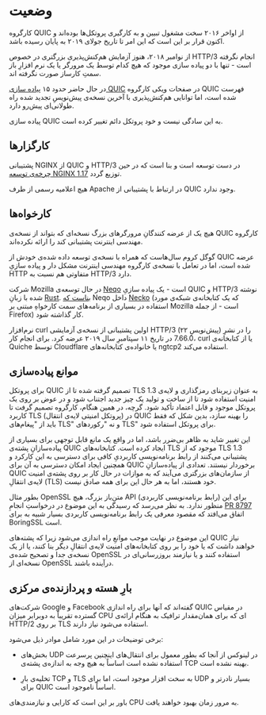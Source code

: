 # وضعیت

کارگروه QUIC از اواخر ۲۰۱۶ سخت مشغول تبیین و به کارگیری پروتکل‌ها
بوده‌اند و اکنون قرار بر این است که این امر تا تاریخ جولای ۲۰۱۹ به پایان
رسیده باشد.

از نوامبر ۲۰۱۸، هنوز آزمایش هم‌کنش‌پذیری بزرگتری در خصوص HTTP/3 انجام
نگرفته است - تنها با دو پیاده سازی موجود که هیچ کدام توسط یک مرورگر یا یک نرم
افزارِ باز سمتِ کارساز صورت نگرفته اند.

در حال حاضر حدود ۱۵ [پیاده سازی
QUIC](https://github.com/curl/curl/wiki/QUIC-implementation) در صفحات ویکی
کارگروه QUIC فهرست شده است، اما توانایی هم‌کنش‌پذیری با آخرین
نسخه‌ی پیش‌نویسِ تجدید شده راه طولانی‌ای پیش‌رو دارد.

پیاده سازی QUIC به این سادگی نیست و خود پروتکل دائم تغییر کرده است.

## کارگزار‌ها

پشتیبانی NGINX از QUIC و HTTP/3 در دست توسعه است و بنا است که در حین
[چرخه‌ی توسعه NGINX
1.17](https://trac.nginx.org/nginx/milestone/nginx-1.17) توزیع گردد.

هیچ اعلامیه رسمی از طرف Apache در ارتباط با پشتیبانی از QUIC وجود ندارد.

## کارخواه‌ها

هیچ یک از عرضه کنندگانِ مرورگرهای بزرگ نسخه‌ای که بتواند از نسخه‌ی QUIC
کارگروه مهندسی اینترنت پشتیبانی کند را ارائه نکرده‌اند.

گوگل کروم سال‌هاست که همراه با نسخه‌ی توسعه داده شده‌ی خودش از
QUIC عرضه شده است، اما در تعامل با نسخه‌ی کارگروه مهندسی اینترنت مشکل دار و
پیاده سازیِ HTTP متفاوتی هم نسبت به HTTP/3 دارد.

شرکت Mozilla در حال توسعه‌ی [Neqo](https://github.com/mozilla/neqo/) است -
یک پیاده سازیِ QUIC و HTTP/3 نوشته شده با زبانِ
[Rust](https://www.rust-lang.org/). [بناست
که](https://github.com/mozilla/neqo/issues/10) Neqo داخل
[Necko](https://developer.mozilla.org/en-US/docs/Mozilla/Projects/Necko) (که یک
کتابخانه‌ی شبکه‌ی مورد استفاده در بسیاری از برنامه‌های سمت
کارخواهِ مبتنی بر Mozilla است - از جمله Firefox) کار گذاشته شود.

نرم‌افزار curl اولین پشتیبانی از نسخه‌ی آزمایشی HTTP/3 (پیش‌نویسِ
۲۲) را در نشرِ 7.66.0 در تاریخ ۱۱ سپتامبرِ سال ۲۰۱۹ عرضه کرد. برای انجام کار، curl
یا از کتابخانه‌ی Quiche توسط Cloudflare یا خانواده‌ی کتابخانه‌های
ngtcp2 استفاده می‌کند.

## موانع پیاده‌سازی

برای پروتکل QUIC تصمیم گرفته شده تا از TLS 1.3 به عنوان زیربنای رمزگذاری و
لایه‌ی امنیت استفاده شود تا از ساخت و تولید یک چیز جدید اجتناب شود و در عوض
بر روی یک پروتکل موجود و قابل اعتماد تأکید شود. گرچه، در همین هنگام، کارگروه
تصمیم گرفت تا کاربرد TLS (پروتکل امنیتی لایه‌ی انتقال) در QUIC را بهینه
سازد، بدین شکل که فقط باید از "پیغام‌های TLS" و نه "رکورد‌های TLS"
برای پروتکل استفاده شود.

این تغییر شاید به ظاهر بی‌ضرر باشد، اما در واقع یک مانع قابل توجهی برای
بسیاری از پیاده‌سازانِ پشته‌ی QUIC ایجاد کرده است. کتابخانه‌های
TLS موجود که از TLS 1.3 پشتیبانی می‌کنند از رابط برنامه‌نویسی کاربردیِ
کافی برای دسترسی به این کارکرد و همچنین ایجاد امکان دسترسی به آن برای QUIC
برخوردار نیستند. تعدادی از پیاده‌سازانِ QUIC از سازمان‌های بزرگتری
می‌آیند که به موازات در حال کار بر روی پشته‌ی امنیت لایه‌ی انتقالِ
(TLS) خود هستند، اما به هر حال این برای همه صادق نیست.

بطور مثال OpenSSL متن‌باز بزرگ، هیچ API (رابط برنامه‌نویسی کاربردی)
برای این منظور ندارد. به نظر می‌رسد که رسیدگی به این موضوع در درخواستِ انجامِ
[PR 8797](https://github.com/openssl/openssl/pull/8797) اتفاق می‌افتد که
مقصود معرفی یک رابط برنامه‌نویسی کاربردی بسیار شبیه به برای BoringSSL است.

این موضوع در نهایت موجب موانعِ راه‌ اندازی می‌شود زیرا که پشته‌های
QUIC نیاز خواهند داشت که یا خود را بر روی کتابخانه‌های امنیت لایه‌ی
انتقالِ دیگر بنا کنند، یا از یک نسخه‌ی جدا و تصحیح شده‌ی OpenSSL
استفاده کنند و یا نیازمند بروزرسانی‌ای در نسخه‌ای از OpenSSL درآینده
باشند.

## بارِ هسته و پردازنده‌ی مرکزی

شرکت‌های Google و Facebook گفته‌‌اند که آنها برای راه اندازی QUIC
در مقیاس گسترده تقریباً به دوبرابر میزان CPU ای که برای همان‌مقدار ترافیک به
هنگام ارائه‌ی HTTP/2 بر روی TLS استفاده می‌شود نیاز دارند.

برخی توضیحات در این مورد شامل موادر ذیل می‌شود:

- بخش‌های UDP در لینوکس از آنجا که بطور معمول برای انتقال‌های اینچنین
  پر‌سرعت استفاده نشده‌ است اساساً به هیچ وجه به اندازه‌ی
  پشته‌ی TCP بهینه نشده است.

- تخلیه‌ی بارِ TCP و TLS به سخت افزار موجود است، اما برای UDP بسیار نادرتر و
  برای QUIC اساساً ناموجود است.

باور بر این است که کارایی و نیازمندی‌های CPU به مرور زمان بهبود خواهند
یافت.
